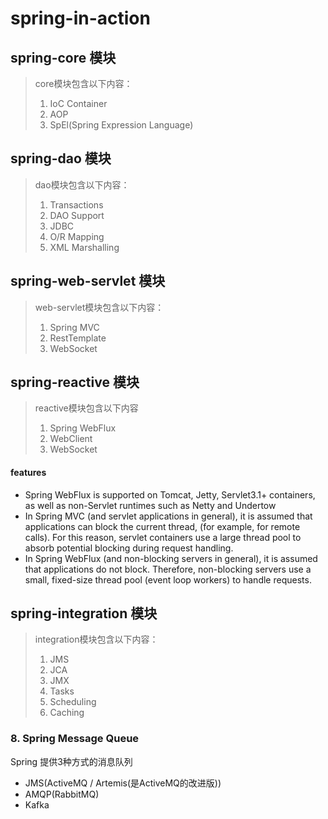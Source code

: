 # spring-in-action

## spring-core 模块
> core模块包含以下内容：
> 1. IoC Container
> 2. AOP
> 3. SpEl(Spring Expression Language)
> 

## spring-dao 模块
> dao模块包含以下内容：
> 1. Transactions
> 2. DAO Support
> 3. JDBC
> 4. O/R Mapping
> 5. XML Marshalling
> 

## spring-web-servlet 模块
> web-servlet模块包含以下内容：
> 1. Spring MVC
> 2. RestTemplate
> 3. WebSocket


## spring-reactive 模块
> reactive模块包含以下内容
> 1. Spring WebFlux
> 2. WebClient
> 3. WebSocket

#### features
+ Spring WebFlux is supported on Tomcat, Jetty, Servlet3.1+ containers, as well as non-Servlet runtimes such as Netty and Undertow
+ In Spring MVC (and servlet applications in general), it is assumed that applications can block the current thread, (for example, for remote calls). 
  For this reason, servlet containers use a large thread pool to absorb potential blocking during request handling.
+ In Spring WebFlux (and non-blocking servers in general), it is assumed that applications do not block.
  Therefore, non-blocking servers use a small, fixed-size thread pool (event loop workers) to handle requests.


## spring-integration 模块
> integration模块包含以下内容：
> 1. JMS
> 2. JCA
> 3. JMX
> 4. Tasks
> 5. Scheduling
> 6. Caching


### 8. Spring Message Queue
Spring 提供3种方式的消息队列
+ JMS(ActiveMQ / Artemis(是ActiveMQ的改进版))
+ AMQP(RabbitMQ)
+ Kafka


